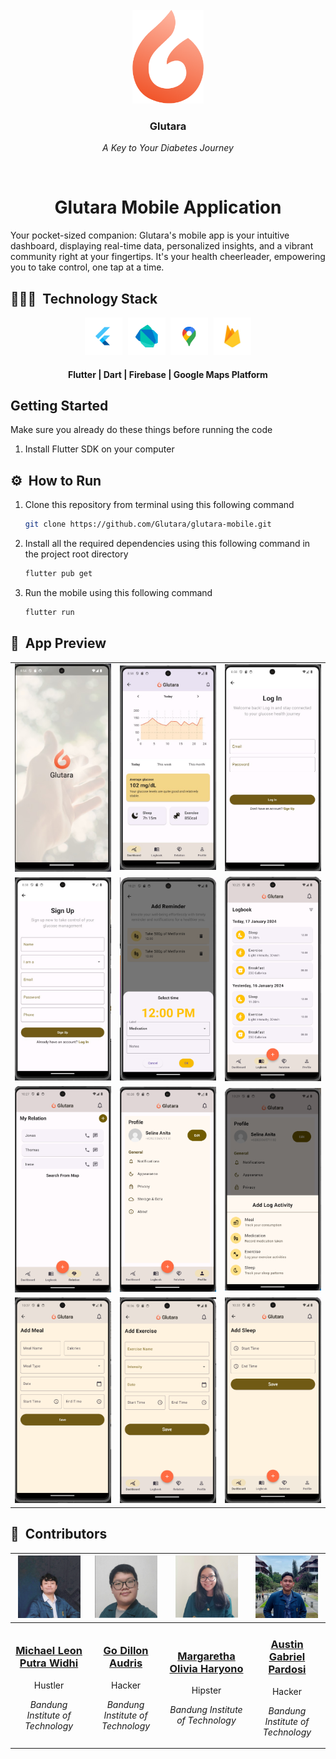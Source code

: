 <br>
<div align="center">
    <div >
        <img height="150px" src="./pics/Glutara.png" alt=""/>
    </div>
    <div>
            <h3><b>Glutara</b></h3>
            <p><i>A Key to Your Diabetes Journey</i></p>
    </div>      
</div>
<br>
<h1 align="center">Glutara Mobile Application</h1>
Your pocket-sized companion: Glutara's mobile app is your intuitive dashboard, displaying real-time data, personalized insights, and a vibrant community right at your fingertips. It's your health cheerleader, empowering you to take control, one tap at a time.

## 👨🏻‍💻 &nbsp;Technology Stack

<div align="center">
<kbd>
<img src="./pics/icons/Flutter.png" height="60" />
</kbd>
<kbd>
<img src="./pics/icons/Dart.png" height="60" />
</kbd>
<kbd>
<img src="./pics/icons/Maps.png" height="60" />
</kbd>
<kbd>
<img src="./pics/icons/Firebase.png" height="60" />
</kbd>
</div>
<div align="center">
<h4>Flutter | Dart | Firebase | Google Maps Platform</h4>
</div>

## Getting Started
Make sure you already do these things before running the code
1. Install Flutter SDK on your computer

## ⚙️ &nbsp;How to Run
1. Clone this repository from terminal using this following command
   ```bash
   git clone https://github.com/Glutara/glutara-mobile.git
   ```
2. Install all the required dependencies using this following command in the project root directory
   ```bash
   flutter pub get
   ```
3. Run the mobile using this following command
   ```bash
   flutter run
   ```

## 📸 &nbsp;App Preview
<table width="100%">
  <tbody>
    <tr>
      <td width="1%"><img src="/screenshot/splashscreen.jpg"/></td>
      <td width="1%"><img src="/screenshot/dashboard.jpg"/></td>
       <td width="1%"><img src="/screenshot/login.jpg"/></td>
    </tr>
    <tr>
      <td width="1%"><img src="/screenshot/signup.jpg"/></td>
      <td width="1%"><img src="/screenshot/reminder.png"/></td>
       <td width="1%"><img src="/screenshot/logbook.png"/></td>
    </tr>
    <tr>
      <td width="1%"><img src="/screenshot/relation.png"/></td>
      <td width="1%"><img src="/screenshot/profile.png"/></td>
      <td width="1%"><img src="/screenshot/log-activity.png"/></td>
    </tr>
    <tr>
      <td width="1%"><img src="/screenshot/add-meal.png"/></td>
      <td width="1%"><img src="/screenshot/add-exercise.png"/></td>
      <td width="1%"><img src="/screenshot/add-sleep.png"/></td>
    </tr>
  </tbody>
</table>

## 👥 &nbsp;Contributors

| <a href="https://github.com/mikeleo03"><img width="100px" height="100px" src="./pics/picprof/Leon.png" alt=""/></a> | <a href="https://github.com/GoDillonAudris512"><img width="100px" height="100px" src="./pics/picprof/Dillon.png" alt=""/></a> | <a href="https://github.com/margarethaolivia"><img width="100px" height="100px" src="./pics/picprof/Olivia.png" alt=""/></a> | <a href="https://github.com/AustinPardosi"><img width="100px" height="100px" src="./pics/picprof/Austin.png" alt=""/></a> |
| ---------------------------------------------------------------------------------------------------------------------------------------------------------------------------------------------------------------------------------- | ----------------------------------------------------------------------------------------------------------------------------------------------------------------------------------------------------------------------------------- | -------------------------------------------------------------------------------------------------------------------------------------------------------------------------------------------------------------------------- | ----------------------------------------------------------------------------------------------------------------------------------------------------------------------------------------------------------------------------- |
| <div align="center"><h3><b><a href="https://github.com/mikeleo03">Michael Leon Putra Widhi</a></b></h3><p>Hustler</p><p><i>Bandung Institute of Technology</i></p></div>                                                                               | <div align="center"><h3><b><a href="https://github.com/GoDillonAudris512">Go Dillon Audris</a></b></h3></a><p>Hacker</p><p><i>Bandung Institute of Technology</i></p></div>                                                                          | <div align="center"><h3><b><a href="https://github.com/margarethaolivia">Margaretha Olivia Haryono</a></b></h3></a><p>Hipster</p><p><i>Bandung Institute of Technology</i></p></div></a>                                                               | <div align="center"><h3><b><a href="https://github.com/AustinPardosi">Austin Gabriel Pardosi</a></b></h3></a><p>Hacker</p><p><i>Bandung Institute of Technology</i></p></div>                                                                            |
